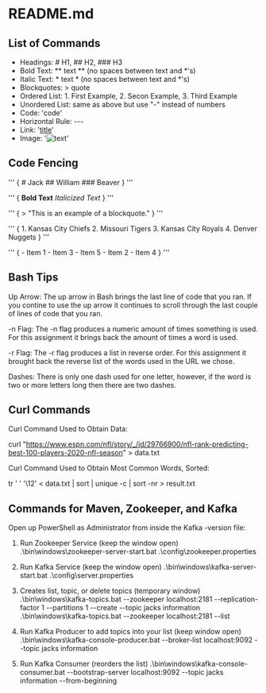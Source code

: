 # README.md

## List of Commands
- Headings: # H1, ## H2, ### H3
- Bold Text: ** text ** (no spaces between text and *'s)
- Italic Text: * text * (no spaces between text and *'s)
- Blockquotes: > quote
- Ordered List: 1. First Example, 2. Secon Example, 3. Third Example
- Unordered List: same as above but use "-" instead of numbers
- Code: 'code'
- Horizontal Rule: ---
- Link: '[title](https://www.blahblahblah.com)'
- Image: '![text](image.jpg)'

## Code Fencing
'''
{
    # Jack
    ## William
    ### Beaver
}
'''

'''
{
    **Bold Text**
    *Italicized Text*
}
'''

'''
{
    > "This is an example of a blockquote."
}
'''

'''
{
    1. Kansas City Chiefs
    2. Missouri Tigers
    3. Kansas City Royals
    4. Denver Nuggets
}
'''

'''
{
    - Item 1
    - Item 3
    - Item 5
    - Item 2
    - Item 4
}
'''

## Bash Tips
Up Arrow:
The up arrow in Bash brings the last line of code that you ran. If you contine to use the up arrow it continues to scroll through the last couple of lines of code that you ran.

-n Flag:
The -n flag produces a numeric amount of times something is used. For this assignment it brings back the amount of times a word is used.

-r Flag:
The -r flag produces a list in reverse order. For this assignment it brought back the reverse list of the words used in the URL we chose.

Dashes:
There is only one dash used for one letter, however, if the word is two or more letters long then there are two dashes.

## Curl Commands
Curl Command Used to Obtain Data:

curl "https://www.espn.com/nfl/story/_/id/29766900/nfl-rank-predicting-best-100-players-2020-nfl-season" > data.txt

Curl Command Used to Obtain Most Common Words, Sorted:

tr ' ' '\12' < data.txt | sort | unique -c | sort -nr > result.txt

## Commands for Maven, Zookeeper, and Kafka
Open up PowerShell as Administrator from inside the Kafka -version file:

1. Run Zookeeper Service (keep the window open)
.\bin\windows\zookeeper-server-start.bat .\config\zookeeper.properties

2. Run Kafka Service (keep the window open)
.\bin\windows\kafka-server-start.bat .\config\server.properties

3. Creates list, topic, or delete topics (temporary window)
.\bin\windows\kafka-topics.bat --zookeeper localhost:2181 --replication-factor 1 --partitions 1 --create --topic jacks information
.\bin\windows\kafka-topics.bat --zookeeper localhost:2181 --list

4. Run Kafka Producer to add topics into your list (keep window open)
.\bin\windows\kafka-console-producer.bat --broker-list localhost:9092 --topic jacks information

5. Run Kafka Consumer (reorders the list)
.\bin\windows\kafka-console-consumer.bat --bootstrap-server localhost:9092 --topic jacks information --from-beginning
